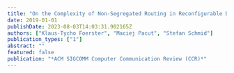 ```yaml
---
title: "On the Complexity of Non-Segregated Routing in Reconfigurable Data Center Architectures"
date: 2019-01-01
publishDate: 2023-08-03T14:03:31.902165Z
authors: ["Klaus-Tycho Foerster", "Maciej Pacut", "Stefan Schmid"]
publication_types: ["1"]
abstract: ""
featured: false
publication: "*ACM SIGCOMM Computer Communication Review (CCR)*"
---
```


